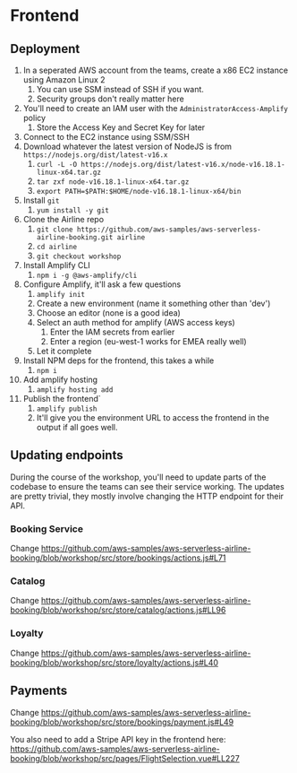 # Frontend

## Deployment
1. In a seperated AWS account from the teams, create a x86 EC2 instance using Amazon Linux 2
	1. You can use SSM instead of SSH if you want.
	1. Security groups don't really matter here
1. You'll need to create an IAM user with the `AdministratorAccess-Amplify` policy
	1. Store the Access Key and Secret Key for later
1. Connect to the EC2 instance using SSM/SSH
1. Download whatever the latest version of NodeJS is from `https://nodejs.org/dist/latest-v16.x`
	1. `curl -L -O https://nodejs.org/dist/latest-v16.x/node-v16.18.1-linux-x64.tar.gz`
	1. `tar zxf node-v16.18.1-linux-x64.tar.gz`
	1. `export PATH=$PATH:$HOME/node-v16.18.1-linux-x64/bin`
1. Install `git`
	1. `yum install -y git`
1. Clone the Airline repo
	1. `git clone https://github.com/aws-samples/aws-serverless-airline-booking.git airline`
	1. `cd airline`
	1. `git checkout workshop`
1. Install Amplify CLI
	1. `npm i -g @aws-amplify/cli`
1. Configure Amplify, it'll ask a few questions
	1. `amplify init`
	1. Create a new environment (name it something other than 'dev')
	1. Choose an editor (none is a good idea)
	1. Select an auth method for amplify (AWS access keys)
		1. Enter the IAM secrets from earlier
		1. Enter a region (eu-west-1 works for EMEA really well)
	1. Let it complete
1. Install NPM deps for the frontend, this takes a while
	1. `npm i`
1. Add amplify hosting
	1. `amplify hosting add`
1. Publish the frontend`
	1. `amplify publish`
	1. It'll give you the environment URL to access the frontend in the output if all goes well.

## Updating endpoints
During the course of the workshop, you'll need to update parts of the codebase to ensure the teams can see their service working.
The updates are pretty trivial, they mostly involve changing the HTTP endpoint for their API.

### Booking Service
Change https://github.com/aws-samples/aws-serverless-airline-booking/blob/workshop/src/store/bookings/actions.js#L71

### Catalog
Change https://github.com/aws-samples/aws-serverless-airline-booking/blob/workshop/src/store/catalog/actions.js#LL96

### Loyalty
Change https://github.com/aws-samples/aws-serverless-airline-booking/blob/workshop/src/store/loyalty/actions.js#L40

## Payments
Change https://github.com/aws-samples/aws-serverless-airline-booking/blob/workshop/src/store/bookings/payment.js#L49

You also need to add a Stripe API key in the frontend here: https://github.com/aws-samples/aws-serverless-airline-booking/blob/workshop/src/pages/FlightSelection.vue#LL227
